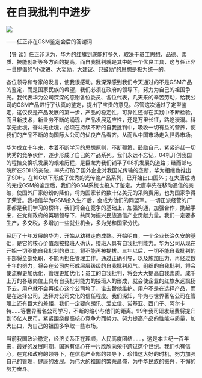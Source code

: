 # 在自我批判中进步
<img class="pv" src="https://api.visitor.plantree.me/visitor-badge/pv?namespace=plantree.me&key=renzhengfei-speeches/在自我批判中进步.md">



——任正非在GSM鉴定会后的答谢词



【导  读】任正非认为，华为的红旗到底能打多久，取决于员工思想、品德、素质、技能创新等多方面的提高，而自我批判就是其中的一个优良工具，这与任正非一贯提倡的“小改进、大奖励，大建议、只鼓励”的思想是极为统一的。



各位领导和专家的发言，使我很感动。我深深感到我们今天通过的不是GSM产品的鉴定，而是国家民族的希望，我们必须在政府的领导下，努力为自己的祖国争光。我代表华为公司深深的感谢各位委员、各位代表，几天来的辛苦劳动，给我公司的GSM产品进行了认真的鉴定，提出了宝贵的意见。尽管这次通过了定型鉴定，这仅仅是产品发展的第一步，产品的稳定性，可靠性还得在实践中不断检验，而且新技术，新业务不断的涌现，产品发展适应性，还是万里长征，路途漫漫。科学无止境，奋斗无止境，必须在持续不断的自我批判中，吸收一切有益的营养，使我们的产品不断的向国际大公司的优良产品看齐。从而从中国市场走入世界市场。

华为成立十年来，本着不断学习的思想原则，不断鞭策，鼓励自己，紧紧追赶一切优秀的竞争伙伴，逐步形成了自己的产品系列。我们永远不忘记，04机开创我国的程控交换机发展的艰难历程，是巨龙为我们铺平了08机发展的道路；继而邮电院所在SDH的突破，率先打破了国外企业对我国光传输的垄断，华为相继也推出了SDH，在10G以下形成了优秀的光传输产品系列，已开始出口国外；在大唐成功的完成GSM的鉴定后，我们的GSM系统也投入了鉴定。大唐率先在移动通信的突破，使国外厂家纷纷的降价，将为国家节约数十亿美元的采购费用，也为国家争得了荣誉。我相信华为GSM投入生产后，会成为他们的同盟军。一切正派经营的厂家都是我们学习的榜样，我们将会在竞争的基础上，加强沟通，加强合作，携起手来，在党和政府的英明领导下，共同为振兴民族通信产业贡献力量。我们一定要多生产，多交税，多增加一些就业机会，多为党和国家分忧。

经历了十年发展的华为，开始从幼稚走向成熟。开始明白，一个企业长治久安的基础，是它的核心价值观被接班人确认，接班人具有自我批判能力。华为公司从现在开始一切不能自我批判的员工，将不能再被提拔。三年以后，一切不能自我批判的干部将全部免职，不能再担任管理工作。通过正确引导，以及施加压力，再经过数十年的努力，将会在公司内形成层层级级的自我批判风气。组织的自我批判，将会使流程更加优化，管理更加优化；员工的自我批判，将会大大提高自我素质。成千上万的各级岗位上具有自我批判能力的接班人的形成，就会使企业的红旗永远飘扬下去，用户就不会再担心这个公司垮了，谁去替他维护。用户不是在选择产品，而是在选择公司，选择对公司文化的信任程度。我们深知，华为与世界著名公司在管理上还有巨大的差距，我们一定要向朗讯、爱立信、诺基亚、西门子、阿尔卡特……等世界著名公司学习，不断的缩小与他们的距离。99年我司研发经费将提升到15亿人民币，紧紧围绕提高核心竞争力而努力。努力提高产品的性能与质量，加大出口，为自己的祖国多争取一些市场。

当前我国政治稳定，经济关系正在理顺，人民高度团结……，这是本世纪一百年来，最好的发展时期，国家有信心在一片欣欣向荣中跨过这个世纪。我们也有信心，在党和政府的领导下，在信息产业部的领导下，珍惜这大好的时机，努力加强自己的管理，健康的发展。为伟大的祖国的繁荣昌盛，为中华民族的振兴，不懈的努力奋斗。
